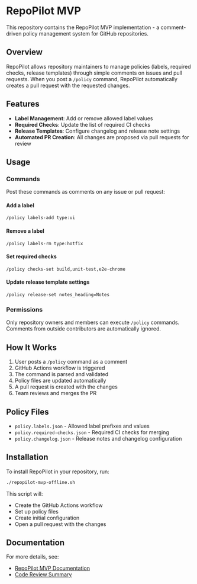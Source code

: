 # RepoPilot MVP

This repository contains the RepoPilot MVP implementation - a comment-driven policy management system for GitHub repositories.

## Overview

RepoPilot allows repository maintainers to manage policies (labels, required checks, release templates) through simple comments on issues and pull requests. When you post a `/policy` command, RepoPilot automatically creates a pull request with the requested changes.

## Features

- **Label Management**: Add or remove allowed label values
- **Required Checks**: Update the list of required CI checks
- **Release Templates**: Configure changelog and release note settings
- **Automated PR Creation**: All changes are proposed via pull requests for review

## Usage

### Commands

Post these commands as comments on any issue or pull request:

#### Add a label
```
/policy labels-add type:ui
```

#### Remove a label
```
/policy labels-rm type:hotfix
```

#### Set required checks
```
/policy checks-set build,unit-test,e2e-chrome
```

#### Update release template settings
```
/policy release-set notes_heading=Notes
```

### Permissions

Only repository owners and members can execute `/policy` commands. Comments from outside contributors are automatically ignored.

## How It Works

1. User posts a `/policy` command as a comment
2. GitHub Actions workflow is triggered
3. The command is parsed and validated
4. Policy files are updated automatically
5. A pull request is created with the changes
6. Team reviews and merges the PR

## Policy Files

- `policy.labels.json` - Allowed label prefixes and values
- `policy.required-checks.json` - Required CI checks for merging
- `policy.changelog.json` - Release notes and changelog configuration

## Installation

To install RepoPilot in your repository, run:

```bash
./repopilot-mvp-offline.sh
```

This script will:
- Create the GitHub Actions workflow
- Set up policy files
- Create initial configuration
- Open a pull request with the changes

## Documentation

For more details, see:
- [RepoPilot MVP Documentation](docs/REPOPILOT_MVP.md)
- [Code Review Summary](CODE_REVIEW.md)
